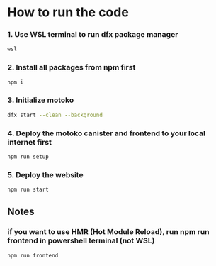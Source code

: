 # How to run the code
### 1. Use WSL terminal to run dfx package manager
```bash
wsl
```

### 2. Install all packages from npm first
```bash
npm i
```

### 3. Initialize motoko
```bash
dfx start --clean --background
```

### 4. Deploy the motoko canister and frontend to your local internet first
```bash
npm run setup
```

### 5. Deploy the website
```bash
npm run start
```

## Notes
### if you want to use HMR (Hot Module Reload), run npm run frontend in powershell terminal (not WSL) 
```powershell
npm run frontend
```
